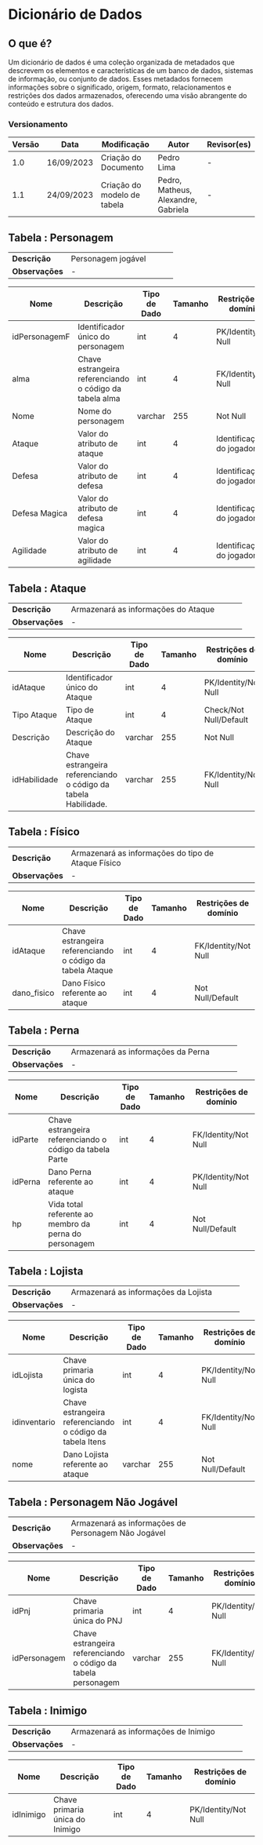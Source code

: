 # Dicionário de Dados

## O que é?

Um dicionário de dados é uma coleção organizada de metadados que descrevem os elementos e características de um banco de dados, sistemas de informação, ou conjunto de dados. Esses metadados fornecem informações sobre o significado, origem, formato, relacionamentos e restrições dos dados armazenados, oferecendo uma visão abrangente do conteúdo e estrutura dos dados.

### Versionamento

| Versão | Data       | Modificação                 | Autor                               | Revisor(es) |
| ------ | ---------- | --------------------------- | ----------------------------------- | ----------- |
| 1.0    | 16/09/2023 | Criação do Documento        | Pedro Lima                          | -           |
| 1.1    | 24/09/2023 | Criação do modelo de tabela | Pedro, Matheus, Alexandre, Gabriela | -           |


## Tabela : **Personagem**

|                 |                    |     |     |     |
| --------------- | ------------------ | --- | --- | --- |
| **Descrição**   | Personagem jogável |     |     |     |
| **Observações** | -                  |     |     |     |

| Nome          | Descrição                                               | Tipo de Dado | Tamanho | Restrições de domínio     |
| ------------- | ------------------------------------------------------- | ------------ | ------- | ------------------------- |
| idPersonagemF | Identificador único do personagem                       | int          | 4       | PK/Identity/Not Null      |
| alma          | Chave estrangeira referenciando o código da tabela alma | int          | 4       | FK/Identity/Not Null      |
| Nome          | Nome do personagem                                      | varchar      | 255     | Not Null                  |
| Ataque        | Valor do atributo de ataque                             | int          | 4       | Identificação do jogador. |
| Defesa        | Valor do atributo de defesa                             | int          | 4       | Identificação do jogador. |
| Defesa Magica | Valor do atributo de defesa magica                      | int          | 4       | Identificação do jogador. |
| Agilidade     | Valor do atributo de agilidade                          | int          | 4       | Identificação do jogador. |


## Tabela : **Ataque**

|                 |                                     |     |     |     |
| --------------- | ----------------------------------- | --- | --- | --- |
| **Descrição**   | Armazenará as informações do Ataque |     |     |     |
| **Observações** | -                                   |     |     |     |

| Nome         | Descrição                                                      | Tipo de Dado | Tamanho | Restrições de domínio  |
| ------------ | -------------------------------------------------------------- | ------------ | ------- | ---------------------- |
| idAtaque     | Identificador único do Ataque                                  | int          | 4       | PK/Identity/Not Null   |
| Tipo Ataque  | Tipo de Ataque                                                 | int          | 4       | Check/Not Null/Default |
| Descrição    | Descrição do Ataque                                            | varchar      | 255     | Not Null               |
| idHabilidade | Chave estrangeira referenciando o código da tabela Habilidade. | varchar      | 255     | FK/Identity/Not Null   |


## Tabela : **Físico**

|                 |                                                    |     |     |     |
| --------------- | -------------------------------------------------- | --- | --- | --- |
| **Descrição**   | Armazenará as informações do tipo de Ataque Físico |     |     |     |
| **Observações** | -                                                  |     |     |     |

| Nome        | Descrição                                                 | Tipo de Dado | Tamanho | Restrições de domínio |
| ----------- | --------------------------------------------------------- | ------------ | ------- | --------------------- |
| idAtaque    | Chave estrangeira referenciando o código da tabela Ataque | int          | 4       | FK/Identity/Not Null  |
| dano_fisico | Dano Físico referente ao ataque                           | int          | 4       | Not Null/Default      |

## Tabela : **Perna**

|                 |                                    |     |     |     |
| --------------- | ---------------------------------- | --- | --- | --- |
| **Descrição**   | Armazenará as informações da Perna |     |     |     |
| **Observações** | -                                  |     |     |     |

| Nome    | Descrição                                                | Tipo de Dado | Tamanho | Restrições de domínio |
| ------- | -------------------------------------------------------- | ------------ | ------- | --------------------- |
| idParte | Chave estrangeira referenciando o código da tabela Parte | int          | 4       | FK/Identity/Not Null  |
| idPerna | Dano Perna referente ao ataque                           | int          | 4       | PK/Identity/Not Null  |
| hp      | Vida total referente ao membro da perna do personagem    | int          | 4       | Not Null/Default      |


## Tabela : **Lojista**

|                 |                                      |     |     |     |
| --------------- | ------------------------------------ | --- | --- | --- |
| **Descrição**   | Armazenará as informações da Lojista |     |     |     |
| **Observações** | -                                    |     |     |     |

| Nome         | Descrição                                                | Tipo de Dado | Tamanho | Restrições de domínio |
| ------------ | -------------------------------------------------------- | ------------ | ------- | --------------------- |
| idLojista    | Chave primaria  única do logista                         | int          | 4       | PK/Identity/Not Null  |
| idinventario | Chave estrangeira referenciando o código da tabela Itens | int          | 4       | FK/Identity/Not Null  |
| nome         | Dano Lojista referente ao ataque                         | varchar      | 255     | Not Null/Default      |

## Tabela : **Personagem Não Jogável**

|                 |                                                     |     |     |     |
| --------------- | --------------------------------------------------- | --- | --- | --- |
| **Descrição**   | Armazenará as informações de Personagem Não Jogável |     |     |     |
| **Observações** | -                                                   |     |     |     |

| Nome         | Descrição                                                     | Tipo de Dado | Tamanho | Restrições de domínio |
| ------------ | ------------------------------------------------------------- | ------------ | ------- | --------------------- |
| idPnj        | Chave primaria  única do PNJ                                  | int          | 4       | PK/Identity/Not Null  |
| idPersonagem | Chave estrangeira referenciando o código da tabela personagem | varchar      | 255     | FK/Identity/Not Null  |


## Tabela : **Inimigo**

|                 |                                      |     |     |     |
| --------------- | ------------------------------------ | --- | --- | --- |
| **Descrição**   | Armazenará as informações de Inimigo |     |     |     |
| **Observações** | -                                    |     |     |     |

| Nome      | Descrição                        | Tipo de Dado | Tamanho | Restrições de domínio |
| --------- | -------------------------------- | ------------ | ------- | --------------------- |
| idInimigo | Chave primaria  única do Inimigo | int          | 4       | PK/Identity/Not Null  |


